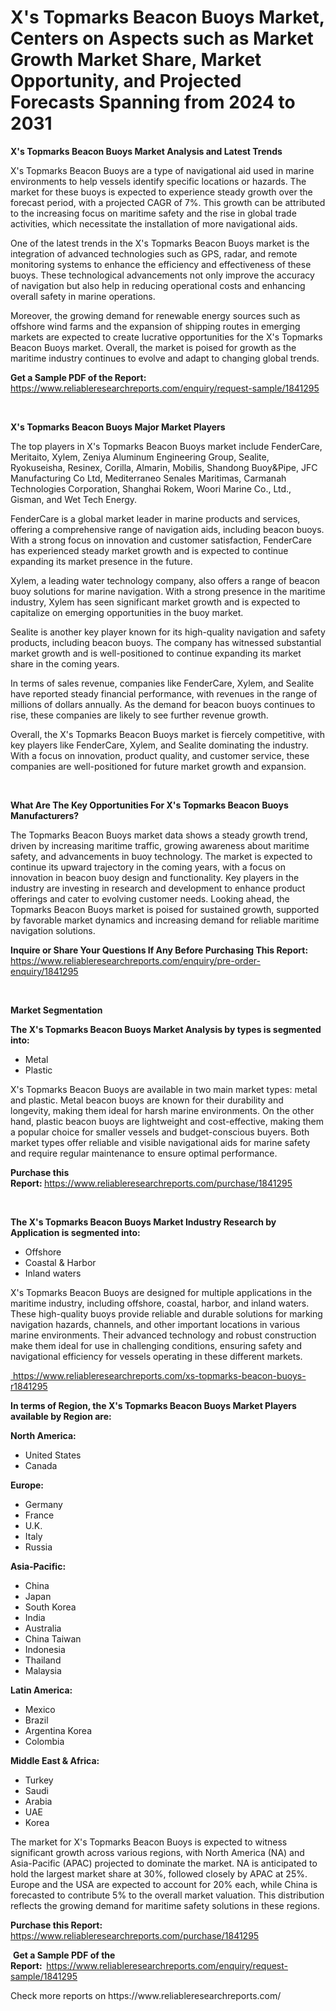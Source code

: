 <p><h1>X's Topmarks Beacon Buoys Market, Centers on Aspects such as Market Growth Market Share, Market Opportunity, and Projected Forecasts Spanning from 2024 to 2031</h1></p><p><strong>X's Topmarks Beacon Buoys Market Analysis and Latest Trends</strong></p>
<p><p>X's Topmarks Beacon Buoys are a type of navigational aid used in marine environments to help vessels identify specific locations or hazards. The market for these buoys is expected to experience steady growth over the forecast period, with a projected CAGR of 7%. This growth can be attributed to the increasing focus on maritime safety and the rise in global trade activities, which necessitate the installation of more navigational aids.</p><p>One of the latest trends in the X's Topmarks Beacon Buoys market is the integration of advanced technologies such as GPS, radar, and remote monitoring systems to enhance the efficiency and effectiveness of these buoys. These technological advancements not only improve the accuracy of navigation but also help in reducing operational costs and enhancing overall safety in marine operations.</p><p>Moreover, the growing demand for renewable energy sources such as offshore wind farms and the expansion of shipping routes in emerging markets are expected to create lucrative opportunities for the X's Topmarks Beacon Buoys market. Overall, the market is poised for growth as the maritime industry continues to evolve and adapt to changing global trends.</p></p>
<p><strong>Get a Sample PDF of the Report:&nbsp;</strong> <a href="https://www.reliableresearchreports.com/enquiry/request-sample/1841295">https://www.reliableresearchreports.com/enquiry/request-sample/1841295</a></p>
<p>&nbsp;</p>
<p><strong>X's Topmarks Beacon Buoys Major Market Players</strong></p>
<p><p>The top players in X's Topmarks Beacon Buoys market include FenderCare, Meritaito, Xylem, Zeniya Aluminum Engineering Group, Sealite, Ryokuseisha, Resinex, Corilla, Almarin, Mobilis, Shandong Buoy&Pipe, JFC Manufacturing Co Ltd, Mediterraneo Senales Maritimas, Carmanah Technologies Corporation, Shanghai Rokem, Woori Marine Co., Ltd., Gisman, and Wet Tech Energy.</p><p>FenderCare is a global market leader in marine products and services, offering a comprehensive range of navigation aids, including beacon buoys. With a strong focus on innovation and customer satisfaction, FenderCare has experienced steady market growth and is expected to continue expanding its market presence in the future.</p><p>Xylem, a leading water technology company, also offers a range of beacon buoy solutions for marine navigation. With a strong presence in the maritime industry, Xylem has seen significant market growth and is expected to capitalize on emerging opportunities in the buoy market.</p><p>Sealite is another key player known for its high-quality navigation and safety products, including beacon buoys. The company has witnessed substantial market growth and is well-positioned to continue expanding its market share in the coming years.</p><p>In terms of sales revenue, companies like FenderCare, Xylem, and Sealite have reported steady financial performance, with revenues in the range of millions of dollars annually. As the demand for beacon buoys continues to rise, these companies are likely to see further revenue growth.</p><p>Overall, the X's Topmarks Beacon Buoys market is fiercely competitive, with key players like FenderCare, Xylem, and Sealite dominating the industry. With a focus on innovation, product quality, and customer service, these companies are well-positioned for future market growth and expansion.</p></p>
<p>&nbsp;</p>
<p><strong>What Are The Key Opportunities For X's Topmarks Beacon Buoys Manufacturers?</strong></p>
<p><p>The Topmarks Beacon Buoys market data shows a steady growth trend, driven by increasing maritime traffic, growing awareness about maritime safety, and advancements in buoy technology. The market is expected to continue its upward trajectory in the coming years, with a focus on innovation in beacon buoy design and functionality. Key players in the industry are investing in research and development to enhance product offerings and cater to evolving customer needs. Looking ahead, the Topmarks Beacon Buoys market is poised for sustained growth, supported by favorable market dynamics and increasing demand for reliable maritime navigation solutions.</p></p>
<p><strong>Inquire or Share Your Questions If Any Before Purchasing This Report:</strong> <a href="https://www.reliableresearchreports.com/enquiry/pre-order-enquiry/1841295">https://www.reliableresearchreports.com/enquiry/pre-order-enquiry/1841295</a></p>
<p>&nbsp;</p>
<p><strong>Market Segmentation</strong></p>
<p><strong>The X's Topmarks Beacon Buoys Market Analysis by types is segmented into:</strong></p>
<p><ul><li>Metal</li><li>Plastic</li></ul></p>
<p><p>X's Topmarks Beacon Buoys are available in two main market types: metal and plastic. Metal beacon buoys are known for their durability and longevity, making them ideal for harsh marine environments. On the other hand, plastic beacon buoys are lightweight and cost-effective, making them a popular choice for smaller vessels and budget-conscious buyers. Both market types offer reliable and visible navigational aids for marine safety and require regular maintenance to ensure optimal performance.</p></p>
<p><strong>Purchase this Report:&nbsp;</strong><a href="https://www.reliableresearchreports.com/purchase/1841295">https://www.reliableresearchreports.com/purchase/1841295</a></p>
<p>&nbsp;</p>
<p><strong>The X's Topmarks Beacon Buoys Market Industry Research by Application is segmented into:</strong></p>
<p><ul><li>Offshore</li><li>Coastal & Harbor</li><li>Inland waters</li></ul></p>
<p><p>X's Topmarks Beacon Buoys are designed for multiple applications in the maritime industry, including offshore, coastal, harbor, and inland waters. These high-quality buoys provide reliable and durable solutions for marking navigation hazards, channels, and other important locations in various marine environments. Their advanced technology and robust construction make them ideal for use in challenging conditions, ensuring safety and navigational efficiency for vessels operating in these different markets.</p></p>
<p><a href="https://www.reliableresearchreports.com/xs-topmarks-beacon-buoys-r1841295">&nbsp;https://www.reliableresearchreports.com/xs-topmarks-beacon-buoys-r1841295</a></p>
<p><strong>In terms of Region, the X's Topmarks Beacon Buoys Market Players available by Region are:</strong></p>
<p>
    <p> <strong> North America: </strong>
        <ul>
            <li>United States</li>
            <li>Canada</li>
        </ul>
        </p> 
    <p> <strong> Europe: </strong>
        <ul>
            <li>Germany</li>
            <li>France</li>
            <li>U.K.</li>
            <li>Italy</li>
            <li>Russia</li>
        </ul>
        </p> 
    <p> <strong> Asia-Pacific: </strong>
        <ul>
            <li>China</li>
            <li>Japan</li>
            <li>South Korea</li>
            <li>India</li>
            <li>Australia</li>
            <li>China Taiwan</li>
            <li>Indonesia</li>
            <li>Thailand</li>
            <li>Malaysia</li>
        </ul>
        </p> 
    <p> <strong> Latin America: </strong>
        <ul>
            <li>Mexico</li>
            <li>Brazil</li>
            <li>Argentina Korea</li>
            <li>Colombia</li>
        </ul>
        </p> 
    <p> <strong> Middle East & Africa: </strong>
        <ul>
            <li>Turkey</li>
            <li>Saudi</li>
            <li>Arabia</li>
            <li>UAE</li>
            <li>Korea</li>
        </ul>
    </p>
    </p>
<p><p>The market for X's Topmarks Beacon Buoys is expected to witness significant growth across various regions, with North America (NA) and Asia-Pacific (APAC) projected to dominate the market. NA is anticipated to hold the largest market share at 30%, followed closely by APAC at 25%. Europe and the USA are expected to account for 20% each, while China is forecasted to contribute 5% to the overall market valuation. This distribution reflects the growing demand for maritime safety solutions in these regions.</p></p>
<p><strong>Purchase this Report: </strong><a href="https://www.reliableresearchreports.com/purchase/1841295">https://www.reliableresearchreports.com/purchase/1841295</a></p>
<p>&nbsp;<strong>Get a Sample PDF of the Report:&nbsp;&nbsp;</strong><a href="https://www.reliableresearchreports.com/enquiry/request-sample/1841295">https://www.reliableresearchreports.com/enquiry/request-sample/1841295</a></p>
<p><strong></strong></p>
<p>Check more reports on https://www.reliableresearchreports.com/</p>
